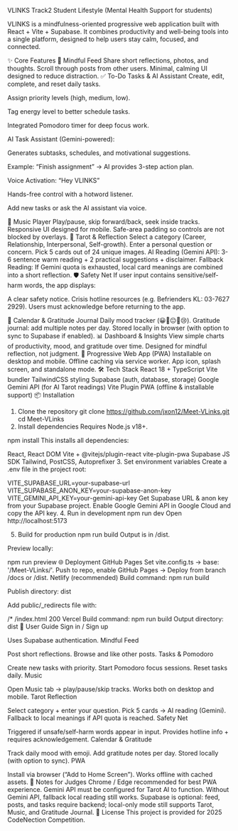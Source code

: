 VLINKS
Track2 Student Lifestyle (Mental Health Support for students)

VLINKS is a mindfulness-oriented progressive web application built with React + Vite + Supabase. It combines productivity and well-being tools into a single platform, designed to help users stay calm, focused, and connected.

✨ Core Features
📰 Mindful Feed
Share short reflections, photos, and thoughts.
Scroll through posts from other users.
Minimal, calming UI designed to reduce distraction.
✅ To-Do Tasks & AI Assistant
Create, edit, complete, and reset daily tasks.

Assign priority levels (high, medium, low).

Tag energy level to better schedule tasks.

Integrated Pomodoro timer for deep focus work.

AI Task Assistant (Gemini-powered):

Generates subtasks, schedules, and motivational suggestions.

Example: “Finish assignment” → AI provides 3-step action plan.

Voice Activation: “Hey VLINKS”

Hands-free control with a hotword listener.

Add new tasks or ask the AI assistant via voice.

🎵 Music Player
Play/pause, skip forward/back, seek inside tracks.
Responsive UI designed for mobile.
Safe-area padding so controls are not blocked by overlays.
🔮 Tarot & Reflection
Select a category (Career, Relationship, Interpersonal, Self-growth).
Enter a personal question or concern.
Pick 5 cards out of 24 unique images.
AI Reading (Gemini API): 3-6 sentence warm reading + 2 practical suggestions + disclaimer.
Fallback Reading: If Gemini quota is exhausted, local card meanings are combined into a short reflection.
🛡️ Safety Net
If user input contains sensitive/self-harm words, the app displays:

A clear safety notice.
Crisis hotline resources (e.g. Befrienders KL: 03-7627 2929).
Users must acknowledge before returning to the app.

📅 Calendar & Gratitude Journal
Daily mood tracker (😀🙂😐🙁😢).
Gratitude journal: add multiple notes per day.
Stored locally in browser (with option to sync to Supabase if enabled).
📊 Dashboard & Insights
View simple charts of productivity, mood, and gratitude over time.
Designed for mindful reflection, not judgment.
📱 Progressive Web App (PWA)
Installable on desktop and mobile.
Offline caching via service worker.
App icon, splash screen, and standalone mode.
🛠️ Tech Stack
React 18 + TypeScript
Vite bundler
TailwindCSS styling
Supabase (auth, database, storage)
Google Gemini API (for AI Tarot readings)
Vite Plugin PWA (offline & installable support)
📦 Installation
1. Clone the repository
git clone https://github.com/jxon12/Meet-VLinks.git
cd Meet-VLinks
2. Install dependencies
Requires Node.js v18+.

npm install
This installs all dependencies:

React, React DOM
Vite + @vitejs/plugin-react
vite-plugin-pwa
Supabase JS SDK
Tailwind, PostCSS, Autoprefixer
3. Set environment variables
Create a .env file in the project root:

VITE_SUPABASE_URL=your-supabase-url
VITE_SUPABASE_ANON_KEY=your-supabase-anon-key
VITE_GEMINI_API_KEY=your-gemini-api-key
Get Supabase URL & anon key from your Supabase project.
Enable Google Gemini API in Google Cloud and copy the API key.
4. Run in development
npm run dev
Open http://localhost:5173

5. Build for production
npm run build
Output is in /dist.

Preview locally:

npm run preview
🌐 Deployment
GitHub Pages
Set vite.config.ts → base: '/Meet-VLinks/'.
Push to repo, enable GitHub Pages → Deploy from branch /docs or /dist.
Netlify (recommended)
Build command: npm run build

Publish directory: dist

Add public/_redirects file with:

/* /index.html 200
Vercel
Build command: npm run build
Output directory: dist
📖 User Guide
Sign in / Sign up

Uses Supabase authentication.
Mindful Feed

Post short reflections.
Browse and like other posts.
Tasks & Pomodoro

Create new tasks with priority.
Start Pomodoro focus sessions.
Reset tasks daily.
Music

Open Music tab → play/pause/skip tracks.
Works both on desktop and mobile.
Tarot Reflection

Select category + enter your question.
Pick 5 cards → AI reading (Gemini).
Fallback to local meanings if API quota is reached.
Safety Net

Triggered if unsafe/self-harm words appear in input.
Provides hotline info + requires acknowledgement.
Calendar & Gratitude

Track daily mood with emoji.
Add gratitude notes per day.
Stored locally (with option to sync).
PWA

Install via browser (“Add to Home Screen”).
Works offline with cached assets.
📌 Notes for Judges
Chrome / Edge recommended for best PWA experience.
Gemini API must be configured for Tarot AI to function.
Without Gemini API, fallback local reading still works.
Supabase is optional: feed, posts, and tasks require backend; local-only mode still supports Tarot, Music, and Gratitude Journal.
📄 License
This project is provided for 2025 CodeNection Competition.
